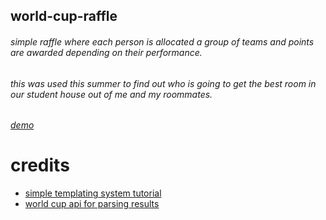 ## world-cup-raffle
###### simple raffle where each person is allocated a group of teams and points are awarded depending on their performance.
###### this was used this summer to find out who is going to get the best room in our student house out of me and my roommates.
###### [demo](https://wc.ashaibani.com)
# credits
* [simple templating system tutorial](http://www.broculos.net/2008/03/how-to-make-simple-html-template-engine.html)
* [world cup api for parsing results](https://worldcup.sfg.io/)

